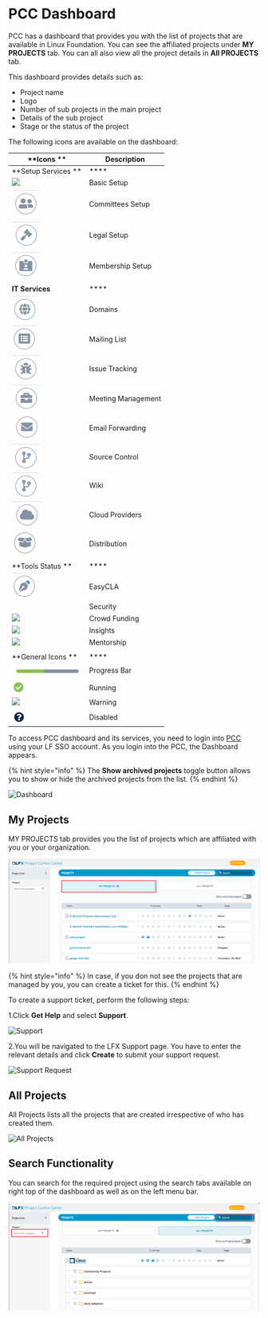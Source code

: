 # PCC Dashboard

PCC has a dashboard that provides you with the list of projects that are available in Linux Foundation. You can see the affiliated projects under **MY PROJECTS** tab. You can all also view all the project details in **All PROJECTS** tab.&#x20;

This dashboard provides details such as:

* Project name
* Logo
* Number of sub projects in the main project
* Details of the sub project
* Stage or the status of the project

The following icons are available on the dashboard:

| **Icons **                                        | **Description**    |
| ------------------------------------------------- | ------------------ |
| **Setup Services **                               | ****               |
| ![](../.gitbook/assets/Basic\_Setup.png)          | Basic Setup        |
|  ![](../.gitbook/assets/Commitee.png)             | Committees Setup   |
| ![](../.gitbook/assets/Logeal.png)                | Legal  Setup       |
| ![](../.gitbook/assets/Membership.png)            | Membership Setup   |
|                                                   |                    |
| **IT Services**                                   | ****               |
|  ![](<../.gitbook/assets/Domain .png>)            | Domains            |
|  ![](<../.gitbook/assets/Mailing .png>)           | Mailing List       |
| ![](../.gitbook/assets/Issue.png)                 | Issue Tracking     |
| ![](../.gitbook/assets/Meetings.png)              | Meeting Management |
| ![](<../.gitbook/assets/Email (1).png>)           | Email Forwarding   |
| ![](<../.gitbook/assets/image (21) (1).png>)      | Source Control     |
| ![](<../.gitbook/assets/image (21).png>)          | Wiki               |
| ![](<../.gitbook/assets/image (22).png>)          | Cloud Providers    |
| ![](../.gitbook/assets/Distribution.png)          | Distribution       |
|                                                   |                    |
| **Tools Status **                                 | ****               |
|  ![](<../.gitbook/assets/image (27) (1) (1).png>) | EasyCLA            |
|                                                   | Security           |
|  ![](broken-reference)                            | Crowd Funding      |
|  ![](broken-reference)                            | Insights           |
|  ![](broken-reference)                            | Mentorship         |
|                                                   |                    |
| **General Icons **                                | ****               |
| ![](<../.gitbook/assets/image (27) (1).png>)      | Progress Bar       |
| ![](<../.gitbook/assets/Running .png>)            | Running            |
|  ![](broken-reference)                            | Warning            |
| ![](../.gitbook/assets/Disabled.png)              | Disabled           |

To access PCC dashboard and its services, you need to login into [PCC](http://projectadmin.lfx.linuxfoundation.org) using your LF SSO account. As you login into the PCC, the Dashboard appears.

{% hint style="info" %}
The **Show archived projects** toggle button allows you to show or hide the archived projects from the list.&#x20;
{% endhint %}

![Dashboard](../.gitbook/assets/All\_Projects.png)

## My Projects <a href="my-projects" id="my-projects"></a>

MY PROJECTS tab provides you the list of projects which are affiliated with you or your organization.&#x20;

![My Project](<../.gitbook/assets/My Projects.png>)

{% hint style="info" %}
In case, if you don not see the projects that are managed by you, you can create a ticket for this.
{% endhint %}

To create a support ticket, perform the following steps:

1.Click **Get Help** and select **Support**.

![Support](https://gblobscdn.gitbook.com/assets%2F-MHQvtXGepWEfHqN\_nkC%2F-MPsqxNkI8EzMv0ClU6w%2F-MPssJQEbst5Du47g3bK%2FSupport.png?alt=media\&token=ac403170-a6d3-4b1c-a492-4118364c807e)

2.You will be navigated to the LFX Support page. You have to enter the relevant details and click **Create** to submit your support request.

![Support Request](https://gblobscdn.gitbook.com/assets%2F-MHQvtXGepWEfHqN\_nkC%2F-MPsqxNkI8EzMv0ClU6w%2F-MPsuJzMR1NcCJRUzSrk%2FSupport\_Request.png?alt=media\&token=e6a07b16-74fe-4ae8-b649-00d42362d704)

## All Projects&#x20;

All Projects lists all the projects that are created irrespective of who has created them.&#x20;

![All Projects](../.gitbook/assets/All\_Projects1.png)

## Search Functionality&#x20;

You can search for the required project using the search tabs available on right top of the dashboard as well as on the left menu bar.&#x20;

![Search](<../.gitbook/assets/Search (1).png>)


